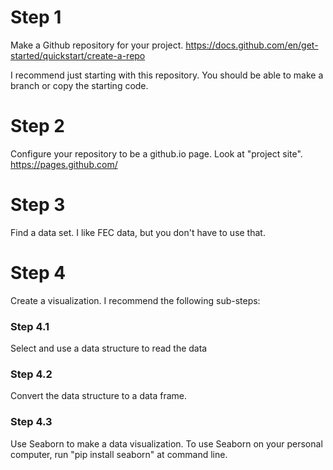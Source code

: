 # Step 1

Make a Github repository for your project. https://docs.github.com/en/get-started/quickstart/create-a-repo

I recommend just starting with this repository. You should be able to make a branch or copy the starting code.

# Step 2

Configure your repository to be a github.io page.  Look at "project site".  https://pages.github.com/

# Step 3

Find a data set. I like FEC data, but you don't have to use that.

# Step 4

Create a visualization.  I recommend the following sub-steps:

### Step 4.1

Select and use a data structure to read the data

### Step 4.2

Convert the data structure to a data frame.

### Step 4.3

Use Seaborn to make a data visualization.  To use Seaborn on your personal computer, run "pip install seaborn" at command line.
